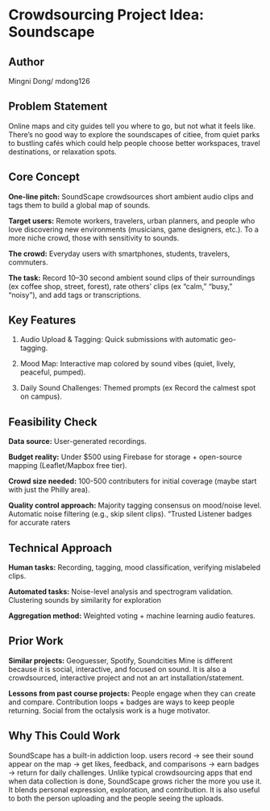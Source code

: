 # Crowdsourcing Project Idea: Soundscape

## Author
Mingni Dong/ mdong126

## Problem Statement
Online maps and city guides tell you where to go, but not what it feels like. There’s no good way to explore the soundscapes of citiee, from quiet parks to bustling cafés which could help people choose better workspaces, travel destinations, or relaxation spots.

## Core Concept
**One-line pitch:** SoundScape crowdsources short ambient audio clips and tags them to build a global map of sounds.

**Target users:** Remote workers, travelers, urban planners, and people who love discovering new environments (musicians, game designers, etc.). To a more niche crowd, those with sensitivity to sounds. 

**The crowd:** Everyday users with smartphones, students, travelers, commuters.

**The task:** Record 10–30 second ambient sound clips of their surroundings (ex coffee shop, street, forest), rate others’ clips (ex “calm,” “busy,” “noisy”), and add tags or transcriptions.

## Key Features
1. Audio Upload & Tagging: Quick submissions with automatic geo-tagging.

2. Mood Map: Interactive map colored by sound vibes (quiet, lively, peaceful, pumped).

3. Daily Sound Challenges: Themed prompts (ex Record the calmest spot on campus).

## Feasibility Check
**Data source:** User-generated recordings.

**Budget reality:** Under $500 using Firebase for storage + open-source mapping (Leaflet/Mapbox free tier).

**Crowd size needed:** 100-500 contributers for initial coverage (maybe start with just the Philly area).

**Quality control approach:** 
Majority tagging consensus on mood/noise level.
Automatic noise filtering (e.g., skip silent clips).
“Trusted Listener badges for accurate raters

## Technical Approach
**Human tasks:** Recording, tagging, mood classification, verifying mislabeled clips.

**Automated tasks:** Noise-level analysis and spectrogram validation.
Clustering sounds by similarity for exploration

**Aggregation method:** Weighted voting + machine learning audio features.

## Prior Work
**Similar projects:** Geoguesser, Spotify, Soundcities
Mine is different because it is social, interactive, and focused on sound. It is also a crowdsourced, interactive project and not an art installation/statement.

**Lessons from past course projects:** People engage when they can create and compare. Contribution loops + badges are ways to keep people returning. Social from the octalysis work is a huge motivator.

## Why This Could Work
SoundScape has a built-in addiction loop. users record → see their sound appear on the map → get likes, feedback, and comparisons → earn badges → return for daily challenges.
Unlike typical crowdsourcing apps that end when data collection is done, SoundScape grows richer the more you use it. It blends personal expression, exploration, and contribution. It is also useful to both the person uploading and the people seeing the uploads.
